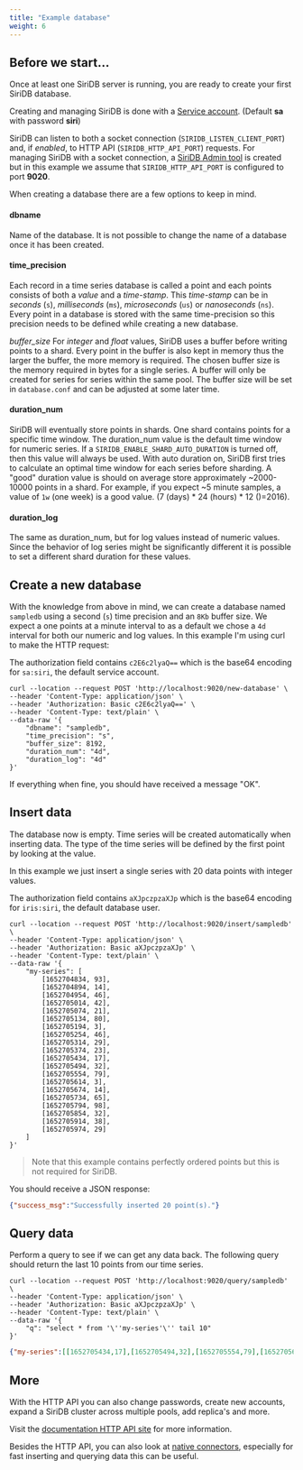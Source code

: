 ```yaml
---
title: "Example database"
weight: 6
---
```


## Before we start...

Once at least one SiriDB server is running, you are ready to create your first SiriDB database.

Creating and managing SiriDB is done with a [Service account](http://localhost:1313/overview/service_account/). (Default **sa** with password **siri**)

SiriDB can listen to both a socket connection (`SIRIDB_LISTEN_CLIENT_PORT`) and, if _enabled_, to HTTP API  (`SIRIDB_HTTP_API_PORT`) requests.
For managing SiriDB with a socket connection, a [SiriDB Admin tool](https://github.com/SiriDB/siridb-admin) is created but in this example we assume that `SIRIDB_HTTP_API_PORT` is configured to port **9020**.

When creating a database there are a few options to keep in mind.

#### dbname

Name of the database. It is not possible to change the name of a database once it has been created.

#### time_precision
Each record in a time series database is called a point and each points consists of both a _value_ and a _time-stamp_. This _time-stamp_ can be in _seconds_ (`s`), _milliseconds_ (`ms`), _microseconds_ (`us`) or _nanoseconds_ (`ns`). Every point in a database is stored with the same time-precision so this precision needs to be defined while creating a new database.

*buffer_size*
For _integer_ and _float_ values, SiriDB uses a buffer before writing points to a shard. Every point in the buffer is also kept in memory thus the larger the buffer, the more memory is required. The chosen buffer size is the memory required in bytes for a single series. A buffer will only be created for series for series within the same pool. The buffer size will be set in `database.conf` and can be adjusted at some later time.

#### duration_num
SiriDB will eventually store points in shards. One shard contains points for a specific time window. The duration_num value is the default time window for numeric series. If a `SIRIDB_ENABLE_SHARD_AUTO_DURATION` is turned off, then this value will always be used. With auto duration on, SiriDB first tries to calculate an optimal time window for each series before sharding. A "good" duration value is should on average store approximately ~2000-10000 points in a shard. For example, if you expect ~5 minute samples, a value of `1w` (one week) is a good value. (7 (days) * 24 (hours) * 12 ()=2016).

#### duration_log
The same as duration_num, but for log values instead of numeric values. Since the behavior of log series might be significantly different it is possible to set a different shard duration for these values.

## Create a new database

With the knowledge from above in mind, we can create a database named `sampledb` using a second (`s`) time precision and an `8Kb` buffer size. We expect a one points at a minute interval to as a default we chose a `4d` interval for both our numeric and log values. In this example I'm using curl to make the HTTP request:

The authorization field contains `c2E6c2lyaQ==` which is the base64 encoding for `sa:siri`, the default service account.


```
curl --location --request POST 'http://localhost:9020/new-database' \
--header 'Content-Type: application/json' \
--header 'Authorization: Basic c2E6c2lyaQ==' \
--header 'Content-Type: text/plain' \
--data-raw '{
	"dbname": "sampledb",
	"time_precision": "s",
	"buffer_size": 8192,
	"duration_num": "4d",
	"duration_log": "4d"
}'
```

If everything when fine, you should have received a message "OK".

## Insert data

The database now is empty. Time series will be created automatically when inserting data. The type of the time series will be defined by the first point by looking at the value.

In this example we just insert a single series with 20 data points with integer values.

The authorization field contains `aXJpczpzaXJp` which is the base64 encoding for `iris:siri`, the default database user.

```
curl --location --request POST 'http://localhost:9020/insert/sampledb' \
--header 'Content-Type: application/json' \
--header 'Authorization: Basic aXJpczpzaXJp' \
--header 'Content-Type: text/plain' \
--data-raw '{
    "my-series": [
        [1652704834, 93],
        [1652704894, 14],
        [1652704954, 46],
        [1652705014, 42],
        [1652705074, 21],
        [1652705134, 80],
        [1652705194, 3],
        [1652705254, 46],
        [1652705314, 29],
        [1652705374, 23],
        [1652705434, 17],
        [1652705494, 32],
        [1652705554, 79],
        [1652705614, 3],
        [1652705674, 14],
        [1652705734, 65],
        [1652705794, 98],
        [1652705854, 32],
        [1652705914, 38],
        [1652705974, 29]
    ]
}'
```

> Note that this example contains perfectly ordered points but this is not required for SiriDB.

You should receive a JSON response:

```json
{"success_msg":"Successfully inserted 20 point(s)."}
```

## Query data

Perform a query to see if we can get any data back. The following query should return the last 10 points from our time series.

```
curl --location --request POST 'http://localhost:9020/query/sampledb' \
--header 'Content-Type: application/json' \
--header 'Authorization: Basic aXJpczpzaXJp' \
--header 'Content-Type: text/plain' \
--data-raw '{
	"q": "select * from '\''my-series'\'' tail 10"
}'
```

```json
{"my-series":[[1652705434,17],[1652705494,32],[1652705554,79],[1652705614,3],[1652705674,14],[1652705734,65],[1652705794,98],[1652705854,32],[1652705914,38],[1652705974,29]]}
```

## More

With the HTTP API you can also change passwords, create new accounts, expand a SiriDB cluster across multiple pools, add replica's and more.

Visit the [documentation HTTP API site](https://docs.siridb.com/connect/http_api/) for more information.

Besides the HTTP API, you can also look at [native connectors](https://docs.siridb.com/connect/), especially for fast inserting and querying data this can be useful.
